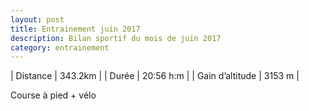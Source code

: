 ```yaml
---
layout: post
title: Entrainement juin 2017
description: Bilan sportif du mois de juin 2017
category: entrainement
---
```


| Distance         | 343.2km       |
| Durée            | 20:56 h:m     |
| Gain d’altitude  | 3153 m        |

Course à pied + vélo
